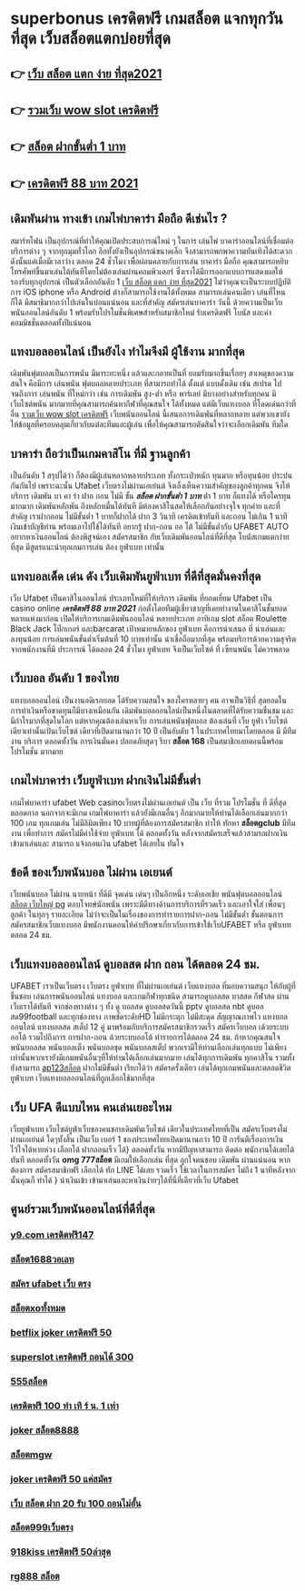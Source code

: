 # superbonus เครดิตฟรี  เกมสล็อต แจกทุกวันที่สุด เว็บสล็อตแตกบ่อยที่สุด

## 👉 [เว็บ สล็อต แตก ง่าย ที่สุด2021](https://www.ufaeat.com/register/)
## 👉 [รวมเว็บ wow slot เครดิตฟรี](https://www.ufaeat.com/ทางเข้ายูฟ่าเบท-ufabet/)
## 👉 [สล็อต ฝากขั้นต่ำ 1 บาท](https://www.ufaeat.com/regis-ufabet-master-free/)
## 👉 [เครดิตฟรี 88 บาท 2021](https://www.ufaeat.com/)

## เดิมพันผ่าน ทางเข้า เกมไพ่บาคาร่า มือถือ  ดีเช่นไร ?

สมาร์ทโฟน เป็นอุปกรณ์ที่ทำให้คุณเปิดประสบการณ์ใหม่ ๆ ในการ เล่นไพ่ บาคาร่าออนไลน์ที่เชื่อมต่อบริการต่าง ๆ จากทุกมุมทั่วโลก อีกทั้งยังเป็นอุปกรณ์ขนาดเล็ก จึงสามารถพกพาความบันเทิงได้สะดวกดังนั้นแค่เมื่อมีเวลาว่าง  ตลอด 24 ชั่วโมง  เพื่อผ่อนคลายกับการเล่น บาคาร่า มือถือ คุณสามารถหยิบโทรศัพท์ขึ้นมาเล่นได้ทันทีโดยไม่ต้องเล่นผ่านคอมพิวเตอร์ ซึ่งเราได้มีการออกแบบการแสดงผลให้รองรับทุกอุปกรณ์  เป็นตัวเลือกอันดับ 1  [เว็บ สล็อต แตก ง่าย ที่สุด2021](https://www.ufaeat.com/ทางเข้ายูฟ่าเบท-ufabet/) ไม่ว่าคุณจะเป็นระบบปฏิบัติการ iOS iphone หรือ Android ต่างก็สามารถใช้งานได้ทั้งหมด สามารถเล่นคนเดียว เล่นที่ไหนก็ได้ มีสมาธิมากกว่าไปเล่นในบ่อนแน่นอน และที่สำคัญ สมัครเล่นบาคาร่า วันนี้ ด้วยความเป็นเว็บพนันออนไลน์อันดับ 1  พร้อมรับโปรโมชั่นพิเศษสำหรับสมาชิกใหม่ รับเครดิตฟรี โบนัส และค่าคอมมิชชั่นตลอดทั้งปีแน่นอน


##  แทงบอลออนไลน์  เป็นยังไง  ทำไมจึงมี ผู้ใช้งาน มากที่สุด 

 เดิมพันฟุตบอลเป็นการพนัน มีมาระยะหนึ่ง แล้วและกลายเป็นที่ ยอมรับมากขึ้นเรื่อยๆ  สาเหตุของความสนใจ คือมีการ เล่นพนัน ฟุตบอลหลายประเภท ที่สามารถทำได้ ตั้งแต่ แบบดั้งเดิม  เช่น สเปรด ไปจนถึงการ เล่นพนัน ที่ใหม่กว่า เช่น การเดิมพัน สูง-ต่ำ หรือ พาร์เลย์  มีบางอย่างสำหรับทุกคน มีเว็บไซต์พนัน มากมายที่คุณสามารถค้นหากีฬาที่คุณสนใจ ได้ทั้งหมด แต่มีเว็บแทงบอล ที่โดดเด่นกว่าที่อื่น [รวมเว็บ wow slot เครดิตฟรี](https://www.ufaeat.com/regis-ufabet-master-free/) เว็บพนันออนไลน์ นี้เสนอการเดิมพันที่หลากหลาย แต่พวกเขายังให้ข้อมูลที่ครอบคลุมเกี่ยวกับแต่ละทีมและผู้เล่น เพื่อให้คุณสามารถตัดสินใจว่าจะเลือกเดิมพัน ทีมใด

##  บาคาร่า ถือว่าเป็นเกมคาสิโน ที่มี  ฐานลูกค้า

เป็นอันดับ 1 สรุปได้ว่า  ก็ต้องมีผู้เล่นหลากหลายประเภท ทั้งกระเป๋าหนัก ทุนมาก หรือทุนน้อย ประปนกันกันไป เพราะฉะนั้น Ufabet เว็บตรงไม่ผ่านเอเย่นต์  จึงเล็งเห็นความสำคัญของลูกค้าทุกคน จึงให้บริการ เดิมพัน  บา คา ร่า ฝาก ถอน ไม่มี ขั้น ***สล็อต ฝากขั้นต่ำ 1 บาท*** ต่ํา  1 บาท ก็แทงได้ หรือใครทุนมากมาก เดิมพันหลักพัน ถึงหลักหมื่นได้ทันที มีห้องคาสิโนสดให้เลือกกันอย่างจุใจ ทุกค่าย และที่สำคัญ เราฝากถอน ไม่มีขั้นต่ำ 1 บาทก็ฝากได้ ฝาก 3 วินาที เครดิตเข้าทันที และถอน ไม่เกิน 1 นาที เงินเข้าบัญชีท่าน พร้อมเอาไปใช้ได้ทันที อยากรู้ ฝาก-ถอน ออ โต้ ไม่มีขั้นต่ำกับ UFABET AUTO อยากหาเงินออนไลน์ ต้องพิสูจน์เอง สมัครสมาชิก กับเว็บเดิมพันออนไลน์ที่ดีที่สุด โบนัสเกมแตกง่ายที่สุด มีสูตรแนะนำทุกเกมการเล่น ต้อง  ยูฟ่าเบท  เท่านั้น

## แทงบอลเด็ด เด่น ดัง เว็บเดิมพันยูฟ่าเบท ที่ดีที่สุดมั่นคงที่สุด

 เว็บ Ufabet เป็นคาสิโนออนไลน์ ประเภทใหม่ที่ให้บริการ เดิมพัน ที่ยอดเยี่ยม Ufabet เป็น casino online ***เครดิตฟรี 88 บาท 2021***   ก่อตั้งโดยทีมผู้เชี่ยวชาญที่เคยทำงานในคาสิโนชั้นยอด หลายแห่งมาก่อน เปิดให้บริการเกมเดิมพันออนไลน์  หลายประเภท  อาทิเกม slot สล็อต Roulette Black Jack โป๊กเกอร์ และฺbarcarat  เป้าหมายหลักของ ยูฟ่าเบท  คือการนำเสนอ ที่ น่าเล่นและ ลงทุนน้อย  การเล่นพนันขั้นต่ำเริ่มต้นที่ 10 บาทเท่านั้น น่าเชื่อถือมากที่สุด พร้อมบริการด้วยความสุจริต  จากพนักงานที่มี ประการณ์ ได้ตลอด 24 ชั่วโมง  ยูฟ่าเบท  จึงเป็นเว็บไซต์ ที่ เซียนพนัน  ไม่ควรพลาด

## เว็บบอล อันดับ 1 ของไทย  

 แทงบอลออนไลน์  เป็นงานอดิเรกยอด ได้รับความสนใจ ของใครหลายๆ คน อาจเป็นวิธีที่ สุดยอดในการทำเงินหรือขาดทุนก็มีบางเหมือนกัน  เดิมพันบอลออนไลน์เป็นหนึ่งในตลาดที่ได้รับความชื่นชม และมีกำไรมากที่สุดในโลก แต่หากคุณต้องเล่นหาเว็บ การเล่นพนันฟุตบอล ต้องเล่นที่ เว็บ ยูฟ่า เว็บไซต์ เดียวเท่านั้นเป้นเว็บไซต์ เดียวที่เปิดมานานกว่า 10 ปี เป็นอับดับ 1 ในประเทศไทยมาโดยตลอด มี มีทีมงาน บริการ ตลอดทั้งวัน  การเงินมั่นคง ปลอดภัยสุดๆ รีบา **สล็อต 168** เป็นสมาชิกเลยตอนนี้พร้อม โปรโมชั่น  มากมาย 


##  เกมไพ่บาคาร่า  เว็บยูฟ่าเบท ฝากเงินไม่มีขั้นต่ำ

 เกมไพ่บาคาร่า  ufabet  Web  casinoเว็บตรงไม่ผ่านเอเย่นต์   เป็น เว็บ ที่รวม โปรโมชั่น ที่ ดีที่สุด ตลอดกาล นอกจากจะมีเกม  เกมไพ่บาคาร่า  แล้วยังมีเกมอื่นๆ อีกมากมายให้ท่านได้เลือกเล่นมากกว่า 100 เกม ทุกเกมเล่น ไม่มีลิมิตเพียง 10 บาทผู้ที่ต้องการสมัครสมาชิก   ทำให้ ทักหา **สล็อตgclub** มีทีมงาน เพื่อทำการ สมัครไม่มีค่าใช้จ่าย ยูฟ่าเบท ได้  ตลอดทั้งวัน  หลังจากสมัครเสร็จแล้วสามรถฝากเงิน เข้ามาเล่นและ สามารถ  แจ้งถอนเงิน ufabet ได้เลยใน ทันใจ

##  ข้อดี ของเว็บพนันบอล ไม่ผ่าน เอเยนต์

 เว็บพนันบอล  ไม่ผ่าน นายหน้า  ที่ดีมี จุดเด่น เด่นๆ เป็นอีกหนึ่ง ระดับเอเชีย พนันฟุตบอลออนไลน์ [สล็อต เว็บใหญ่ pg](https://www.ufaeat.com/ufabet-master-login/)  ตอบโจทษ์นักพนัน เพราะมีดีทางด้านการบริการที่รวดเร็ว และเอาใจใส่ เพื่อนๆ ลูกค้า  ในทุกๆ รายละเอียด ไม่ว่าจะเป็นในเรื่องของการทำรายการฝาก-ถอน ไม่มีขั้นต่ำ   ขั้นตอนการสมัครสมาชิกเว็บแทงบอล    มีพนักงานคอนให้คำปรึกษาเกี่ยวกับการเข้าใช้เว็บUFABET หรือ ยูฟ่าเบท ตลอด 24 ชม.


## เว็บแทงบอลออนไลน์ ดูบอลสด ฝาก ถอน ได้ตลอด 24 ชม.

UFABET เราเป็นเว็บตรง เว็บตรง ยูฟ่าเบท ที่ไม่ผ่านเอเย่นต์ เว็บแทงบอล  ที่มอบความสนุก ให้กับผู้ที่ชื่นชอบ เล่นการพนันออนไลน์ แทงบอล และเกมกีฬาทุกชนิด สามารถดูบอลสด บาสสด กีฬาสด ผ่านเว็บเราได้ทันที จากช่องทางต่าง ๆ ทั้ง   ดู บอลสด ดูบอลสดวันนี้ pptv ดูบอลสด nbt ดูบอลสด99football และทุกช่องทาง ภาพชัดระดับHD ไม่มีกระตุก ไม่มีสะดุด สัญญาณภาพไว แทงบอลออนไลน์ แทงบอลสด สเต็ป 12 คู่  มาพร้อมกับบริการสมัครสมาชิกรวดเร็ว สมัครเว็บบอล เด้วยระบบออโต้ รวมไปถึงการ การฝาก-ถอน ด้วยระบบออโต้  ทำรายการได้ตลอด 24 ชม. ถ้าหากคุณสนใจ พนันบอลสด พนันบอลเต็ง พนันบอลชุด พนันบอลสเต็ป พวกเรามีให้ท่านเลือกเล่นทุกแบบ ไม่เพียงเท่านั้นพวกเรายังมีเกมพนันอื่นๆที่ให้ท่านได้เลือกเล่นมากมาย  เล่นได้ทุกการเดิมพัน ทุกคาสิโน รวมทั้งยังสามารถ [ap123สล็อต](https://www.ufaeat.com/ufabet-master-login/) ฝากไม่มีขั้นต่ำ เรียกได้ว่า สมัครครั้งเดียว เล่นได้ทุกเกมพนันและตลอดชีวิต ยูฟ่าเบท เว็บแทงบอลออนไลน์ที่ถูกเลือกใช้มากที่สุด

## เว็บ UFA  ดีแบบไหน คนเล่นเยอะไหม

  เว็บยูฟ่าเบท เว็บไซต์ยูฟ่าเว็บของคนชอบเดิมพันเว็บไซต์ เดียวในประเทศไทยที่เป็น สมัครเว็บตรงไม่ผ่านเอเย่นต์   ใดๆทั้งสิ้น เป็นเว็บ เบอร์ 1 ของประเทศไทยเปิดมานานกว่า 10 ปี การันตีเรื่องการเงิน ไว้ใจได้หายห่วง  เลือกได้ ฝากถอนเร็ว ได้} ตลอดทั้งวัน หากมีปัญหาสามารถ ติดต่อ พนักงานได้เลยได้ทันที  ตลอดทั้งวัน **omg 777สล็อต**  มีเกมให้เลือกเล่น ที่สุด ถูกใจคนชอบ เดิมพัน ผ่านแน่นอน หากต้องการ สมัครสมาชิกฟรี  เลือกได้ ทัก LINE  ได้เลย รวดเร็ว ใช้เวลาในการสมัคร ไม่ถึง 1 นาทีหลังจากนั้นคุณก็ ทำได้ } นำเงินเข้า เข้ามาเล่นและหาเงินง่ายๆได้ที่นี่ที่เดียวที่เว็บ Ufabet 


## ศูนย์รวมเว็บพนันออนไลน์ที่ดีที่สุด

### [y9.com เครดิตฟรี147](https://atom.io/themes/ทางเข้า%20UFAEAT%20เว็บตรง%20UFABET%20สล็อต%20xo5%20008%20สล็อต%20ฟรีเครดิต%20100%)
### [สล็อต1688วอเลท](https://atom.io/themes/ทางเข้า%20UFAEAT%20เว็บตรง%20UFABET%20สล็อต1911%20008%20สล็อต%20ฟรีเครดิต%20100%)
### [สมัคร ufabet เว็บ ตรง](https://atom.io/themes/ทางเข้า%20UFAEAT%20เว็บตรง%20UFABET%20เครดิตฟรี%2050%20ไม่ต้องฝากไม่ต้องแชร์%20008%20สล็อต%20ฟรีเครดิต%20100%)
### [สล็อตxoทั้งหมด](https://atom.io/themes/ทางเข้า%20UFAEAT%20เว็บตรง%20UFABET%20สมัคร%20ufabet%20เว็บตรง%20ทางเข้า%20008%20สล็อต%20ฟรีเครดิต%20100%)
### [betflix joker เครดิตฟรี 50](https://atom.io/themes/ทางเข้า%20UFAEAT%20เว็บตรง%20UFABET%20รวมเว็บ%20wow%20slot%20เครดิตฟรี%20008%20สล็อต%20ฟรีเครดิต%20100%)
### [superslot เครดิตฟรี ถอนได้ 300](https://atom.io/themes/ทางเข้า%20UFAEAT%20เว็บตรง%20UFABET%20y9.com%20เครดิตฟรี147%20008%20สล็อต%20ฟรีเครดิต%20100%)
### [555สล็อต](https://atom.io/themes/ทางเข้า%20UFAEAT%20เว็บตรง%20UFABET%20superslot168%20เครดิตฟรี50%20008%20สล็อต%20ฟรีเครดิต%20100%)
### [เครดิตฟรี 100 ทำ เทิ ร์ น. 1 เท่า](https://atom.io/themes/ทางเข้า%20UFAEAT%20เว็บตรง%20UFABET%20y9สล็อต%20008%20สล็อต%20ฟรีเครดิต%20100%)
### [joker สล็อต8888](https://atom.io/themes/ทางเข้า%20UFAEAT%20เว็บตรง%20UFABET%20สล็อต%206666%20008%20สล็อต%20ฟรีเครดิต%20100%)
### [สล็อตmgw](https://atom.io/themes/ทางเข้า%20UFAEAT%20เว็บตรง%20UFABET%20mgm%20สล็อต%20008%20สล็อต%20ฟรีเครดิต%20100%)
### [joker เครดิตฟรี 50 แค่สมัคร](https://atom.io/themes/ทางเข้า%20UFAEAT%20เว็บตรง%20UFABET%20ส%20กาย%20สปอร์ต%20สล็อต%20008%20สล็อต%20ฟรีเครดิต%20100%)
### [เว็บ สล็อต ฝาก 20 รับ 100 ถอนไม่อั้น](https://atom.io/themes/ทางเข้า%20UFAEAT%20เว็บตรง%20UFABET%20สล็อต%20ฝาก%201%20บาท%20โบนัส%2099%20008%20สล็อต%20ฟรีเครดิต%20100%)
### [สล็อต999เว็บตรง](https://atom.io/themes/ทางเข้า%20UFAEAT%20เว็บตรง%20UFABET%20สล็อต%20mgm99pg%20008%20สล็อต%20ฟรีเครดิต%20100%)
### [918kiss เครดิตฟรี 50ล่าสุด](https://atom.io/themes/ทางเข้า%20UFAEAT%20เว็บตรง%20UFABET%20ไทย%20สล็อต%20วอ%20เลท%20008%20สล็อต%20ฟรีเครดิต%20100%)
### [rg888 สล็อต](https://atom.io/themes/ทางเข้า%20UFAEAT%20เว็บตรง%20UFABET%20สล็อต%20777%20เว็บตรง%20008%20สล็อต%20ฟรีเครดิต%20100%)